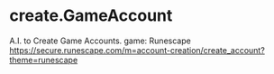 # create.GameAccount
A.I. to Create Game Accounts. game: Runescape https://secure.runescape.com/m=account-creation/create_account?theme=runescape
